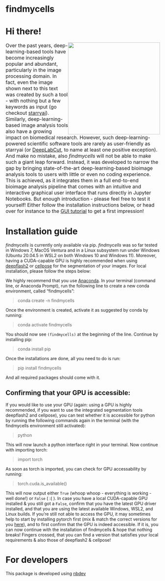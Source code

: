 findmycells
================

<!-- WARNING: THIS FILE WAS AUTOGENERATED! DO NOT EDIT! -->

# Hi there!

<p>
<img src="https://github.com/Defense-Circuits-Lab/findmycells/blob/main/media/findmycells_logo_low_res.png?raw=true" style="float:right;width:300px;">
<font size="3"> Over the past years, deep-learning-based tools have
become increasingly popular and abundant, particularly in the image
processing domain. In fact, even the image shown next to this text was
created by such a tool - with nothing but a few keywords as input (go
checkout <a href="https://starryai.com/">starryai</a>). Similarly,
deep-learning-based image analysis tools also have a growing impact on
biomedical research. However, such deep-learning-powered scientific
software tools are rarely as user-friendly as starryai (or
<a href="http://www.mackenziemathislab.org/deeplabcut">DeepLabCut</a>,
to name at least one positive exception). And make no mistake, also
<i>findmycells</i> will not be able to make such a giant leap forward.
Instead, it was developed to narrow the gap by bringing state-of-the-art
deep-learning-based bioimage analysis tools to users with little or even
no coding experience. This is achieved, as it integrates them in a full
end-to-end bioimage analysis pipeline that comes with an intuitive and
interactive graphical user interface that runs directly in Jupyter
Notebooks. But enough introduction - please feel free to test it
yourself! Either follow the installation instructions below, or head
over for instance to the
<a href="https://defense-circuits-lab.github.io/findmycells/tutorials/gui_tutorial.html">GUI
tutorial</a> to get a first impression! </font>
</p>

# Installation guide

*findmycells* is currently only available via pip. *findmycells* was so
far tested in Windows 7, MacOS Ventura and in a Linux subsystem run under
Windows (Ubuntu 20.04.5 in WSL2 on both Windows 10 and Windows 11).
Moreover, having a CUDA-capable GPU is highly recommended when using
[deepflash2](https://github.com/matjesg/deepflash2) or
[cellpose](https://github.com/MouseLand/cellpose) for the segmentation
of your images. For local installation, please follow the steps below:

We highly recommend that you use
[Anaconda](https://www.anaconda.com/products/distribution). In your
terminal (command line, or Anaconda Prompt), run the following line to
create a new conda environment, called “findmycells”:

> conda create -n findmycells

Once the environment is created, activate it as suggested by conda by
running:

> conda activate findmycells

You should now see `(findmycells)` at the beginning of the line.
Continue by installing pip:

> conda install pip

Once the installations are done, all you need to do is run:

> pip install findmycells

And all required packages should come with it.

## Confirming that your GPU is accessible:

If you would like to use your GPU (again: using a GPU is highly
recommended, if you want to use the integrated segmentation tools
deepflash2 and cellpose), you can test whether it is accessible for
python by running the following commands again in the terminal (with the
findmycells environment still activated):

> python

This will now launch a python interface right in your terminal. Now
continue with importing torch:

> import torch

As soon as torch is imported, you can check for GPU accessability by
running:

> torch.cuda.is_available()

This will now output either `True` (whoop whoop - everything is
working - well done!) or `False` ( :( ). In case you have a local
CUDA-capable GPU installed & you still got a `False`, confirm that you
have the latest GPU driver installed, and that you are using the latest
available Windows, WSL2, and Linux builds. If you’re still not able to
access the GPU, it may sometimes help to start by installing pytorch
first (mix & match the correct versions for you
[here](https://pytorch.org/get-started/locally/)), and to first confirm
that the GPU is indeed accessible. If it is, you can now continue with
the installation of findmycells & hope that nothing breaks! Fingers
crossed, that you can find a version that satisfies your local
requirements & also those of deepflash2 & cellpose!

# For developers

This package is developed using [nbdev](https://nbdev.fast.ai/)
